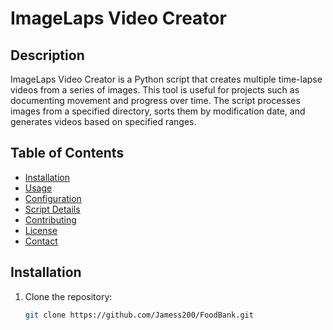 # ImageLaps Video Creator

## Description
ImageLaps Video Creator is a Python script that creates multiple time-lapse videos from a series of images. This tool is useful for projects such as documenting movement and progress over time. The script processes images from a specified directory, sorts them by modification date, and generates videos based on specified ranges.

## Table of Contents
- [Installation](#installation)
- [Usage](#usage)
- [Configuration](#configuration)
- [Script Details](#script-details)
- [Contributing](#contributing)
- [License](#license)
- [Contact](#contact)

## Installation
1. Clone the repository:
   ```bash
   git clone https://github.com/Jamess200/FoodBank.git
